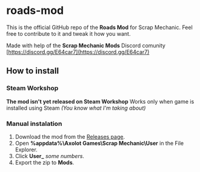 # roads-mod

This is the official GitHub repo of the **Roads Mod** for Scrap Mechanic. Feel free to contribute to it and tweak it how you want.

Made with help of the **Scrap Mechanic Mods** Discord comunity [https://discord.gg/E64car7](https://discord.gg/E64car7)

## How to install

### Steam Workshop
**The mod isn't yet released on Steam Workshop**
Works only when game is installed using Steam *(You know what I'm taking about)*

### Manual instalation
 1. Download the mod from the [Releases page](https://github.com/123skiper/roads-mod/releases).
 2. Open **%appdata%\Axolot Games\Scrap Mechanic\User** in the File Explorer.
 3. Click **User_** *some numbers*.
 4. Export the zip to **Mods**.
